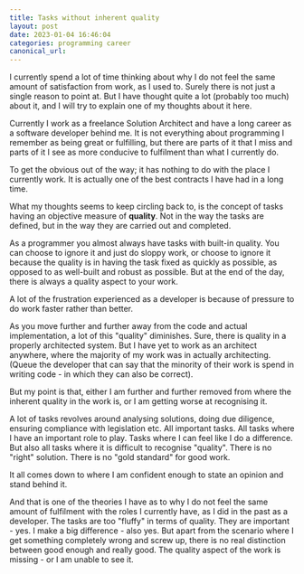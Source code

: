 ```yaml
---
title: Tasks without inherent quality
layout: post
date: 2023-01-04 16:46:04
categories: programming career
canonical_url:
---
```


I currently spend a lot of time thinking about why I do not feel the same amount of satisfaction from work, as I used to. Surely there is not just a single reason to point at. But I have thought quite a lot (probably too much) about it, and I will try to explain one of my thoughts about it here.

Currently I work as a freelance Solution Architect and have a long career as a software developer behind me. It is not everything about programming I remember as being great or fulfilling, but there are parts of it that I miss and parts of it I see as more conducive to fulfilment than what I currently do.

To get the obvious out of the way; it has nothing to do with the place I currently work. It is actually one of the best contracts I have had in a long time.  

What my thoughts seems to keep circling back to, is the concept of tasks having an objective measure of **quality**. Not in the way the tasks are defined, but in the way they are carried out and completed.

As a programmer you almost always have tasks with built-in quality. You can choose to ignore it and just do sloppy work, or choose to ignore it because the quality is in having the task fixed as quickly as possible, as opposed to as well-built and robust as possible. But at the end of the day, there is always a quality aspect to your work. 

A lot of the frustration experienced as a developer is because of pressure to do work faster rather than better. 

As you move further and further away from the code and actual implementation, a lot of this "quality" diminishes. Sure, there is quality in a properly architected system. But I have yet to work as an architect anywhere, where the majority of my work was in actually architecting. (Queue the developer that can say that the minority of their work is spend in writing code - in which they can also be correct).

But my point is that, either I am further and further removed from where the inherent quality in the work is, or I am getting worse at recognising it. 

A lot of tasks revolves around analysing solutions, doing due diligence, ensuring compliance with legislation etc. All important tasks. All tasks where I have an important role to play. Tasks where I can feel like I do a difference. But also all tasks where it is difficult to recognise "quality". There is no "right" solution. There is no "gold standard" for good work. 

It all comes down to where I am confident enough to state an opinion and stand behind it. 

And that is one of the theories I have as to why I do not feel the same amount of fulfilment with the roles I currently have, as I did in the past as a developer. The tasks are too "fluffy" in terms of quality. They are important - yes. I make a big difference - also yes. But apart from the scenario where I get something completely wrong and screw up, there is no real distinction between good enough and really good. The quality aspect of the work is missing - or I am unable to see it.